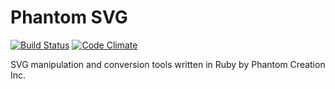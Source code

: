 Phantom SVG
===========
[![Build Status](https://travis-ci.org/Genshin/phantom_svg.svg)](https://travis-ci.org/Genshin/phantom_svg)
[![Code Climate](https://codeclimate.com/github/Genshin/phantom_svg.png)](https://codeclimate.com/github/Genshin/phantom_svg)

SVG manipulation and conversion tools written in Ruby by Phantom Creation Inc.
